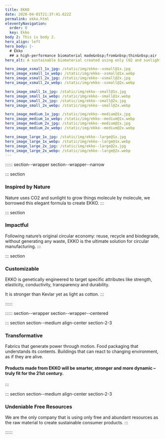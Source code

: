 ```yaml
---
title: EKKO
date: 2020-04-01T21:37:41.622Z
permalink: ekko.html
eleventyNavigation:
  order: 0
  key: Ekko
body 2: This is body 2.
hero_align: left
hero_body: |-
  # Ekko
  ## a high-performance biomaterial made&nbsp;from&nbsp;thin&nbsp;air
hero_alt: A sustainable biomaterial created using only CO2 and sunlight

hero_image_xsmall_1x_jpg: /static/img/ekko--xsmall@1x.jpg
hero_image_xsmall_1x_webp: /static/img/ekko--xsmall@1x.webp
hero_image_xsmall_2x_jpg: /static/img/ekko--xsmall@2x.jpg
hero_image_xsmall_2x_webp: /static/img/ekko--xsmall@2x.webp

hero_image_small_1x_jpg: /static/img/ekko--small@1x.jpg
hero_image_small_1x_webp: /static/img/ekko--small@1x.webp
hero_image_small_2x_jpg: /static/img/ekko--small@2x.jpg
hero_image_small_2x_webp: /static/img/ekko--small@2x.webp

hero_image_medium_1x_jpg: /static/img/ekko--medium@1x.jpg
hero_image_medium_1x_webp: /static/img/ekko--medium@1x.webp
hero_image_medium_2x_jpg: /static/img/ekko--medium@2x.jpg
hero_image_medium_2x_webp: /static/img/ekko--medium@2x.webp

hero_image_large_1x_jpg: /static/img/ekko--large@1x.jpg
hero_image_large_1x_webp: /static/img/ekko--large@1x.webp
hero_image_large_2x_jpg: /static/img/ekko--large@2x.jpg
hero_image_large_2x_webp: /static/img/ekko--large@2x.webp
---
```


<!-- :::::: section--wrapper section--wrapper--narrow

::: section section--intro section-2-3
  #### EKKO is a high-performance biomaterial made&nbsp;from&nbsp;thin&nbsp;air.
:::

:::::: -->

:::::: section--wrapper section--wrapper--narrow

::: section
  ### Inspired by Nature
  Nature uses CO2 and sunlight to grow things molecule by molecule, we borrowed this elegant formula to create EKKO.
:::

::: section
  ### Impactful
  Following nature’s original circular economy: reuse, recycle and biodegrade, without generating any waste, EKKO is the ultimate solution for circular manufacturing.
:::

::: section
  ### Customizable
  EKKO is genetically engineered to target specific attributes like strength, elasticity, conductivity, transparency and durability.

  It is stronger than Kevlar yet as light as cotton.
:::

::::::

:::::: section--wrapper section--wrapper--centered

::: section section--medium align-center section-2-3
  ### Transformative
  Fabrics that generate power through motion.
  Food packaging that understands its contents.
  Buildings that can react to changing environment, as if they are alive.
  #### Products made from EKKO will be smarter, stronger and more dynamic – truly fit for the 21st century.
:::

::: section section--medium align-center section-2-3
  ### Undeniable Free Resources
  We are the <span class="highlight highlight--green bold">only</span> company that is using <span class="highlight highlight--green bold">only</span> free and abundant resources as the raw material to create sustainable consumer products.
:::

::::::

